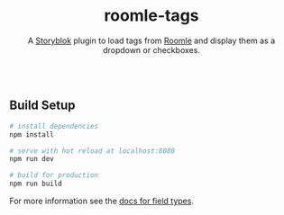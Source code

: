 <p align="center">
  <h1 align="center">roomle-tags</h1>
  <p align="center">A <a href="https://www.storyblok.com" target="_blank">Storyblok</a> plugin to load tags from <a href="https://www.roomle.com/">Roomle</a> and display them as a dropdown or checkboxes.</p>
</p>
<br><br>

## Build Setup

``` bash
# install dependencies
npm install

# serve with hot reload at localhost:8080
npm run dev

# build for production
npm run build
```

For more information see the [docs for field types](https://www.storyblok.com/docs/Guides/Creating-a-field-type-plugin).
